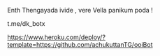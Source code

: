 Enth Thengayada ivide , vere Vella panikum poda ! 

t.me/dk_botx

https://www.heroku.com/deploy/?template=https://github.com/achukuttanTG/ooiBot
